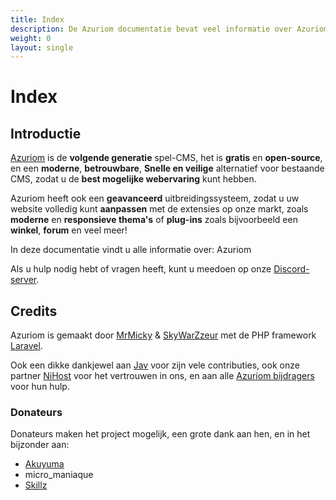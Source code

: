 ```yaml
---
title: Index
description: De Azuriom documentatie bevat veel informatie over Azuriom, voor installatie, gebruik of het ontwikkelen van extensies.
weight: 0
layout: single
---
```


# Index

## Introductie

[Azuriom](https://azuriom.com/) is de **volgende generatie** spel-CMS,
het is **gratis** en **open-source**, en een **moderne**, **betrouwbare**,
**Snelle en veilige** alternatief voor bestaande CMS, zodat u de
**best mogelijke webervaring** kunt hebben.

Azuriom heeft ook een **geavanceerd** uitbreidingssysteem, zodat u uw website volledig
kunt **aanpassen** met de extensies op onze markt,
zoals **moderne** en **responsieve thema's** of **plug-ins** zoals bijvoorbeeld
een **winkel**, **forum** en veel meer!

In deze documentatie vindt u alle informatie over:
Azuriom

Als u hulp nodig hebt of vragen heeft, kunt u meedoen op
onze [Discord-server](https://azuriom.com/discord).

## Credits

Azuriom is gemaakt door [MrMicky](https://mrmicky.fr/) & [SkyWarZzeur](https://twitter.com/SkyWarZzeur) met de PHP
framework [Laravel](https://laravel.com/).

Ook een dikke dankjewel aan [Jav](https://www.linkedin.com/in/jean-alexandre-valentin-531236153/) voor zijn vele contributies,
ook onze partner [NiHost](https://www.ni-host.com/?utm_source=home&utm_medium=links&utm_campaign=AzuriomCom) voor het vertrouwen in ons, en aan alle
[Azuriom bijdragers](https://github.com/Azuriom/Azuriom/graphs/contributors) voor hun hulp.

### Donateurs

Donateurs maken het project mogelijk, een grote dank aan hen, en in het bijzonder aan:
* [Akuyuma](https://toxyca.fr/)
* micro_maniaque
* [Skillz](https://www.evolved-network.com/)
